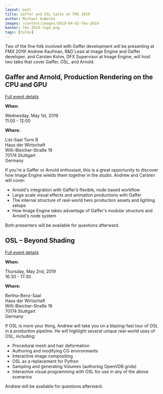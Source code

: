 ```yaml
---
layout: post
title: Gaffer and OSL talks at FMX 2019
author: Michael DuBelko
images: /content/images/2019-04-02-fmx-2019
banner: fmx-2019-logo.png
tags: [talks]
---
```


Two of the fine folk involved with Gaffer development will be presenting at FMX 2019! Andrew Kaufman, R&D Lead at Image Engine and Gaffer developer, and Carsten Kolve, DFX Supervisor at Image Engine, will host two talks that cover Gaffer, OSL, and Arnold.


## Gaffer and Arnold, Production Rendering on the CPU and GPU ##

[Full event details](https://fmx.de/program2019/event/16164)

**When:**

<div class="ml-4">
    <p>Wednesday, May 1st, 2019<br>
    11:00 - 12:00</p>
</div>

**Where:**

<div class="ml-4">
    <p>List-Saal Turm B<br>
    Haus der Wirtschaft<br>
    Willi-Bleicher-Straße 19<br>
    70174 Stuttgart<br>
    Germany</p>
</div>

If you're a Gaffer or Arnold enthusiast, this is a great opportunity to discover how Image Engine wields them together in the studio. Andrew and Carsten will cover:

- Arnold's integration with Gaffer’s flexible, node based workflow
- Large scale visual effects and animation productions with Gaffer
- The internal structure of real-world hero production assets
 and lighting setups
- How Image Engine takes advantage of Gaffer's modular structure and Arnold's node system

Both presenters will be available for questions afterward.


## OSL – Beyond Shading ##

[Full event details](https://fmx.de/program2019/event/15074)

**When:**

<div class="ml-4">
    <p>Thursday, May 2nd, 2019<br>
    16:30 - 17:30</p>
</div>

**Where:**

<div class="ml-4">
    <p>Bertha-Benz-Saal<br>
    Haus der Wirtschaft<br>
    Willi-Bleicher-Straße 19<br>
    70174 Stuttgart<br>
    Germany</p>
</div>

If OSL is more your thing, Andrew will take you on a blazing-fast tour of OSL in a production pipeline. He will highlight several unique real-world uses of OSL, including:

- Procedural mesh and hair deformation
- Authoring and modifying CG environments
- Interactive image compositing
- OSL as a replacement for Python
- Sampling and generating Volumes (authoring OpenVDB grids)
- Interactive visual programming with OSL for use in any of the above scenarios

Andrew will be available for questions afterward.
